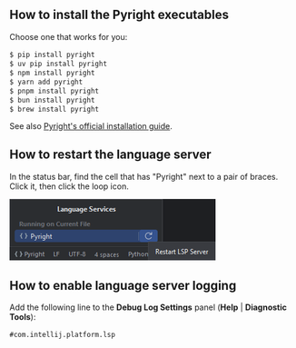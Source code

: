 ## How to install the Pyright executables

Choose one that works for you:

```shell
$ pip install pyright
$ uv pip install pyright
$ npm install pyright
$ yarn add pyright
$ pnpm install pyright
$ bun install pyright
$ brew install pyright
```

See also [Pyright's official installation guide][1].


## How to restart the language server

In the status bar, find the cell that has
"Pyright" next to a pair of braces.
Click it, then click the loop icon.

![](./assets/restart-server-button.png)


## How to enable language server logging

Add the following line to the <b>Debug Log Settings</b> panel
(<b>Help</b> | <b>Diagnostic Tools</b>):

```text
#com.intellij.platform.lsp
```


  [1]: https://microsoft.github.io/pyright/#/installation?id=command-line
